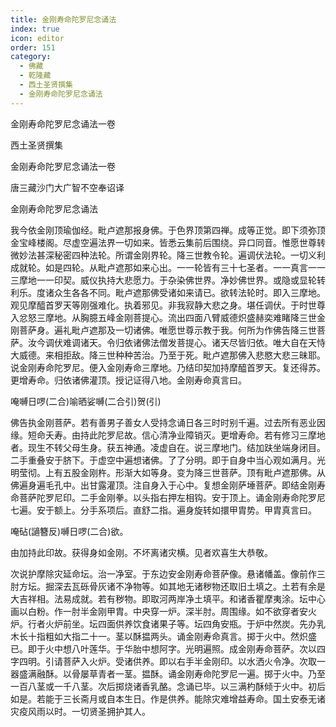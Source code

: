 ```yaml
---
title: 金刚寿命陀罗尼念诵法
index: true
icon: editor
order: 151
category:
  - 佛藏
  - 乾隆藏
  - 西土圣贤撰集
  - 金刚寿命陀罗尼念诵法
---
```


金刚寿命陀罗尼念诵法一卷  

西土圣贤撰集  

金刚寿命陀罗尼念诵法一卷  

唐三藏沙门大广智不空奉诏译  

金刚寿命陀罗尼念诵法  

我今依金刚顶瑜伽经。毗卢遮那报身佛。于色界顶第四禅。成等正觉。即下须弥顶金宝峰楼阁。尽虚空遍法界一切如来。皆悉云集前后围绕。异口同音。惟愿世尊转微妙法甚深秘密四种法轮。所谓金刚界轮。降三世教令轮。遍调伏法轮。一切义利成就轮。如是四轮。从毗卢遮那如来心出。一一轮皆有三十七圣者。一一真言一一三摩地一一印契。威仪执持大悲愿力。于杂染佛世界。净妙佛世界。或隐或显轮转利乐。度诸众生各各不同。毗卢遮那佛受诸如来请已。欲转法轮时。即入三摩地。观见摩醯首罗天等刚强难化。执着邪见。非我寂静大悲之身。堪任调伏。于时世尊入忿怒三摩地。从胸臆五峰金刚菩提心。流出四面八臂威德炽盛赫奕难睹降三世金刚菩萨身。遍礼毗卢遮那及一切诸佛。唯愿世尊示教于我。何所为作佛告降三世菩萨。汝今调伏难调诸天。令归依诸佛法僧发菩提心。诸天尽皆归依。唯大自在天恃大威德。来相拒敌。降三世种种苦治。乃至于死。毗卢遮那佛入悲愍大悲三昧耶。说金刚寿命陀罗尼。便入金刚寿命三摩地。乃结印契加持摩醯首罗天。复还得苏。更增寿命。归依诸佛灌顶。授记证得八地。金刚寿命真言曰。  

唵嚩日啰(二合)喻晒娑嚩(二合引)贺(引)  

佛告执金刚菩萨。若有善男子善女人受持念诵日各三时时别千遍。过去所有恶业因缘。短命夭寿。由持此陀罗尼故。信心清净业障销灭。更增寿命。若有修习三摩地者。现生不转父母生身。获五神通。凌虚自在。说三摩地门。结加趺坐端身闭目。二手重叠安于脐下。于虚空中遍想诸佛。了了分明。即于自身中当心观如满月。光明莹彻。上有五股金刚杵。形渐大如等身。变为降三世菩萨。顶有毗卢遮那佛。从佛遍身遍毛孔中。出甘露灌顶。注自身入于心中。复想金刚萨埵菩萨。即结金刚寿命菩萨陀罗尼印。二手金刚拳。以头指右押左相钩。安于顶上。诵金刚寿命陀罗尼七遍。安于额上。分手系项后。直舒二指。遍身旋转如擐甲胄势。甲胄真言曰。  

唵砧(讁簪反)嚩日啰(二合)欲。  

由加持此印故。获得身如金刚。不坏离诸灾横。见者欢喜生大恭敬。  

次说护摩除灾延命坛。治一净室。于东边安金刚寿命菩萨像。悬诸幡盖。像前作三肘方坛。掘深去瓦砾骨灰诸不净物等。如其地无诸秽物还取旧土填之。土若有余是大吉祥相。法易成就。若有秽物。即取河两岸净土填平。和诸香瞿摩夷涂。坛中心画以白粉。作一肘半金刚甲胄。中央穿一炉。深半肘。周围缘。如不欲穿者安火炉。行者火炉前坐。坛四面供养饮食诸果子等。坛四角安瓶。于炉中然炭。先办乳木长十指粗如大指二十一。茎以酥揾两头。诵金刚寿命真言。掷于火中。然炽盛已。即于火中想八叶莲华。于华胎中想阿字。光明遍照。成金刚寿命菩萨。次以四字四明。引请菩萨入火炉。受诸供养。即以右手半金刚印。以水洒火令净。次取一器盛满融酥。以骨屡草青者一茎。揾酥。诵金刚寿命陀罗尼一遍。掷于火中。乃至一百八茎或一千八茎。次后掷烧诸香乳酪。念诵已毕。以三满杓酥倾于火中。初后如是。若能于三长斋月或自本生日。作是供养。能除灾难增益寿命。国土安泰无诸灾疫风雨以时。一切贤圣拥护其人。  
